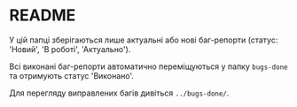 # README

У цій папці зберігаються лише актуальні або нові баг-репорти (статус: 'Новий', 'В роботі', 'Актуально').

Всі виконані баг-репорти автоматично переміщуються у папку `bugs-done` та отримують статус 'Виконано'.

Для перегляду виправлених багів дивіться `../bugs-done/`. 